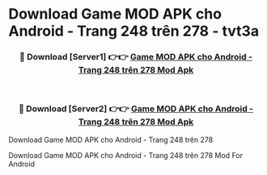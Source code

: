 # Download Game MOD APK cho Android - Trang 248 trên 278 - tvt3a


<div align="center">
<h3>🔴 Download [Server1] 👉👉 <a href="https://apk-comot.site?title=Game_MOD_APK_cho_Android_-_Trang_248_trên_278">Game MOD APK cho Android - Trang 248 trên 278 Mod Apk</a></h3><br>
<h3>🔴 Download [Server2] 👉👉 <a href="https://apk-comot.site?title=Game_MOD_APK_cho_Android_-_Trang_248_trên_278">Game MOD APK cho Android - Trang 248 trên 278 Mod Apk</a></h3>
</div>



Download Game MOD APK cho Android - Trang 248 trên 278 

Download Game MOD APK cho Android - Trang 248 trên 278 Mod For Android